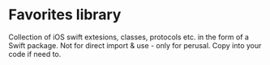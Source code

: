 # Favorites library

Collection of iOS swift extesions, classes, protocols etc. in the form of a Swift package.
Not for direct import & use - only for perusal.
Copy into your code if need to.
